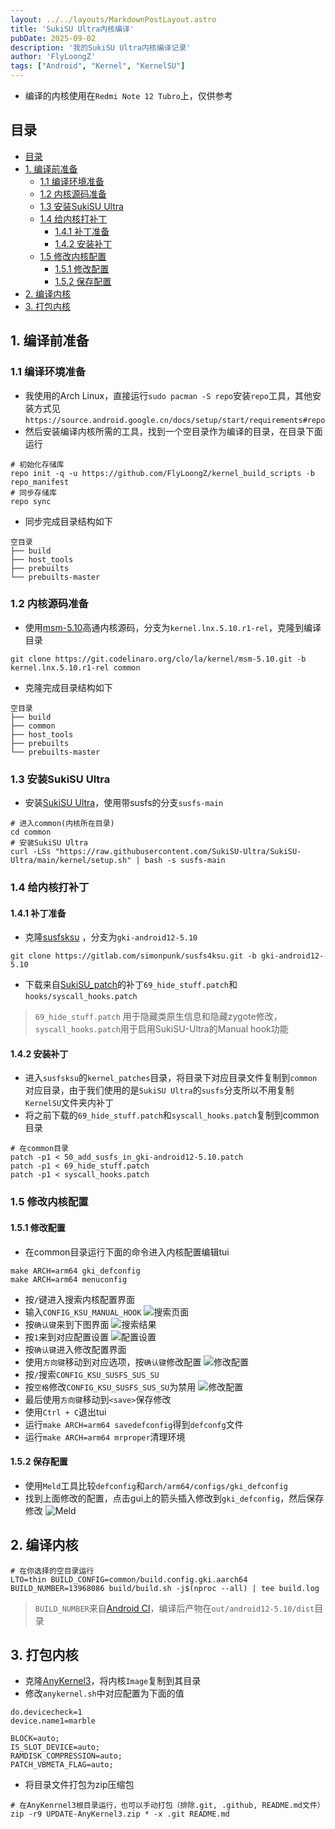 ```yaml
---
layout: ../../layouts/MarkdownPostLayout.astro
title: 'SukiSU Ultra内核编译'
pubDate: 2025-09-02
description: '我的SukiSU Ultra内核编译记录'
author: 'FlyLoongZ'
tags: ["Android", "Kernel", "KernelSU"]
---
```


- 编译的内核使用在`Redmi Note 12 Tubro`上，仅供参考
  
## 目录
- [目录](#目录)
- [1. 编译前准备](#1-编译前准备)
  - [1.1 编译环境准备](#11-编译环境准备)
  - [1.2 内核源码准备](#12-内核源码准备)
  - [1.3 安装SukiSU Ultra](#13-安装sukisu-ultra)
  - [1.4 给内核打补丁](#14-给内核打补丁)
    - [1.4.1 补丁准备](#141-补丁准备)
    - [1.4.2 安装补丁](#142-安装补丁)
  - [1.5 修改内核配置](#15-修改内核配置)
    - [1.5.1 修改配置](#151-修改配置)
    - [1.5.2 保存配置](#152-保存配置)
- [2. 编译内核](#2-编译内核)
- [3. 打包内核](#3-打包内核)


## 1. 编译前准备
### 1.1 编译环境准备
- 我使用的Arch Linux，直接运行`sudo pacman -S repo`安装`repo`工具，其他安装方式见`https://source.android.google.cn/docs/setup/start/requirements#repo`
- 然后安装编译内核所需的工具，找到一个空目录作为编译的目录，在目录下面运行
``` 
# 初始化存储库
repo init -q -u https://github.com/FlyLoongZ/kernel_build_scripts -b repo_manifest
# 同步存储库
repo sync
```
- 同步完成目录结构如下
```
空目录
├── build
├── host_tools
├── prebuilts 
└── prebuilts-master
```

### 1.2 内核源码准备
- 使用[msm-5.10](https://git.codelinaro.org/clo/la/kernel/msm-5.10)高通内核源码，分支为`kernel.lnx.5.10.r1-rel`，克隆到编译目录
```
git clone https://git.codelinaro.org/clo/la/kernel/msm-5.10.git -b kernel.lnx.5.10.r1-rel common
```
- 克隆完成目录结构如下
```
空目录
├── build
├── common
├── host_tools
├── prebuilts 
└── prebuilts-master
```

### 1.3 安装SukiSU Ultra
- 安装[SukiSU Ultra](https://github.com/SukiSU-Ultra/SukiSU-Ultra)，使用带susfs的分支`susfs-main`
```
# 进入common(内核所在目录)
cd common
# 安装SukiSU Ultra
curl -LSs "https://raw.githubusercontent.com/SukiSU-Ultra/SukiSU-Ultra/main/kernel/setup.sh" | bash -s susfs-main
```

### 1.4 给内核打补丁
#### 1.4.1 补丁准备
- 克隆[susfsksu](https://gitlab.com/simonpunk/susfs4ksu) ，分支为`gki-android12-5.10`
```
git clone https://gitlab.com/simonpunk/susfs4ksu.git -b gki-android12-5.10
```
- 下载来自[SukiSU_patch](https://github.com/SukiSU-Ultra/SukiSU_patch)的补丁`69_hide_stuff.patch`和`hooks/syscall_hooks.patch`
> `69_hide_stuff.patch` 用于隐藏类原生信息和隐藏zygote修改，
`syscall_hooks.patch`用于启用SukiSU-Ultra的Manual hook功能
#### 1.4.2 安装补丁
- 进入`susfsksu`的`kernel_patches`目录，将目录下对应目录文件复制到`common`对应目录，由于我们使用的是`SukiSU Ultra`的`susfs`分支所以不用复制`KernelSU`文件夹内补丁
- 将之前下载的`69_hide_stuff.patch`和`syscall_hooks.patch`复制到common目录
```
# 在common目录
patch -p1 < 50_add_susfs_in_gki-android12-5.10.patch
patch -p1 < 69_hide_stuff.patch
patch -p1 < syscall_hooks.patch
```

### 1.5 修改内核配置
#### 1.5.1 修改配置
- 在common目录运行下面的命令进入内核配置编辑tui
```
make ARCH=arm64 gki_defconfig
make ARCH=arm64 menuconfig
```
- 按`/`键进入搜索内核配置界面
- 输入`CONFIG_KSU_MANUAL_HOOK`
![搜索页面](image/kernel_config_tui_search.png)
- 按`确认键`来到下图界面
![搜索结果](image/kernel_config_tui_search_results.png)
- 按`1`来到对应配置设置
![配置设置](image/kernel_config_tui_set.png)
- 按`确认键`进入修改配置界面
- 使用`方向键`移动到对应选项，按`确认键`修改配置
![修改配置](image/kernel_config_tui_edit.png)
- 按`/`搜索`CONFIG_KSU_SUSFS_SUS_SU`
- 按`空格`修改`CONFIG_KSU_SUSFS_SUS_SU`为禁用
![修改配置](image/kernel_config_tui_disable.png)
- 最后使用`方向键`移动到`<save>`保存修改
- 使用`Ctrl + C`退出tui
- 运行`make ARCH=arm64 savedefconfig`得到`defconfg`文件
- 运行`make ARCH=arm64 mrproper`清理环境

#### 1.5.2 保存配置
- 使用`Meld`工具比较`defconfig`和`arch/arm64/configs/gki_defconfig`
- 找到上面修改的配置，点击gui上的箭头插入修改到`gki_defconfig`，然后保存修改
![Meld](image/config_meld.png)

## 2. 编译内核
```
# 在你选择的空目录运行
LTO=thin BUILD_CONFIG=common/build.config.gki.aarch64 BUILD_NUMBER=13968086 build/build.sh -j$(nproc --all) | tee build.log
```
> `BUILD_NUMBER`来自[Android CI](ci.android.com)，编译后产物在`out/android12-5.10/dist`目录

## 3. 打包内核
- 克隆[AnyKernel3](https://github.com/osm0sis/AnyKernel3)，将内核`Image`复制到其目录
- 修改`anykernel.sh`中对应配置为下面的值
```
do.devicecheck=1
device.name1=marble

BLOCK=auto;
IS_SLOT_DEVICE=auto;
RAMDISK_COMPRESSION=auto;
PATCH_VBMETA_FLAG=auto;
```
- 将目录文件打包为zip压缩包
```
# 在AnyKenrnel3根目录运行，也可以手动打包（排除.git, .github, README.md文件）
zip -r9 UPDATE-AnyKernel3.zip * -x .git README.md 
```
